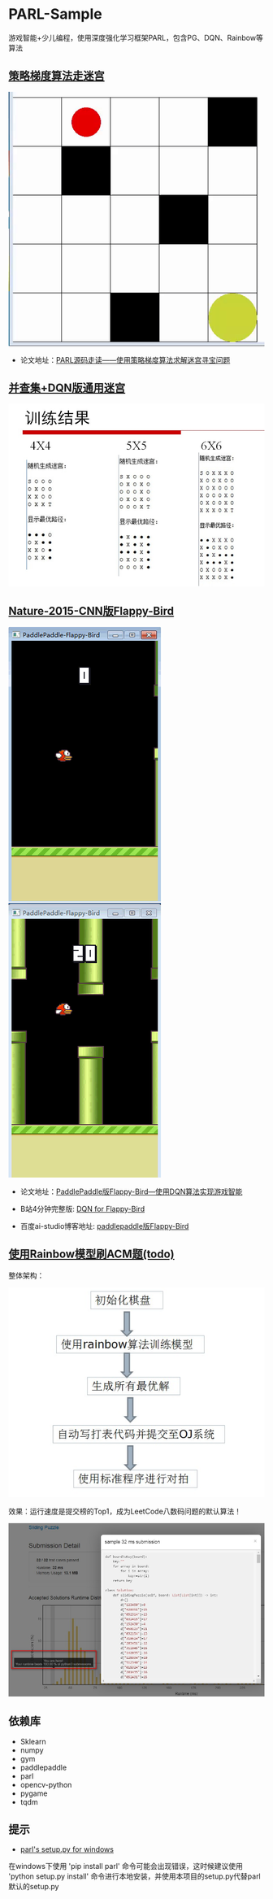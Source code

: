 # PARL-Sample
游戏智能+少儿编程，使用深度强化学习框架PARL，包含PG、DQN、Rainbow等算法

## [策略梯度算法走迷宫](/mcpg/)

![img](/mcpg/result-output/result.gif)

* 论文地址：[PARL源码走读——使用策略梯度算法求解迷宫寻宝问题](https://mp.weixin.qq.com/s/D8Z2F-tOjmwl8UpmGee4Bg)

## [并查集+DQN版通用迷宫](/maze_unionFind/)

![img](/maze_unionFind/log_dir/result.jpg)

## [Nature-2015-CNN版Flappy-Bird](/flappy_bird/)

![img](/flappy_bird/log_dir/birdTest01.gif)    ![img](/flappy_bird/log_dir/birdTest02.gif)

* 论文地址：[PaddlePaddle版Flappy-Bird—使用DQN算法实现游戏智能](https://mp.weixin.qq.com/s/R7gV0j5RMg9080d7qvvn2g)

* B站4分钟完整版: [DQN for Flappy-Bird](https://www.bilibili.com/video/av49282860/)

* 百度ai-studio博客地址: [paddlepaddle版Flappy-Bird](https://aistudio.baidu.com/aistudio/#/projectdetail/51092)


## [使用Rainbow模型刷ACM题(todo)](/eight_puzzle/)

整体架构：

![img](/eight_puzzle/imgs/architecture.jpg) 

效果：运行速度是提交榜的Top1，成为LeetCode八数码问题的默认算法！

![img](/eight_puzzle/imgs/top1.jpg) 

## 依赖库

* Sklearn
* numpy
* gym
* paddlepaddle
* parl
* opencv-python
* pygame
* tqdm

## 提示
* [parl's setup.py for windows](/setup-for-windows/)

在windows下使用 'pip install parl' 命令可能会出现错误，这时候建议使用 'python setup.py install' 命令进行本地安装，并使用本项目的setup.py代替parl默认的setup.py

